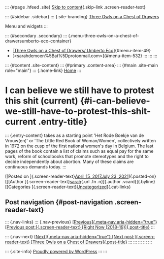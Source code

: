 ::: {#page .hfeed .site}
[Skip to content](#content){.skip-link .screen-reader-text}

::: {#sidebar .sidebar}
::: {.site-branding}
[Three Owls on a Chest of
Drawers](http://www.threeowlsonachestofdrawers.net/)

Menu and widgets
:::

::: {#secondary .secondary}
::: {.menu-three-owls-on-a-chest-of-drawersumberto-eco-container}
-   [[Three Owls on a Chest of Drawers/ Umberto
    Eco](http://www.threeowlsonachestofdrawers.net/wp-content/uploads/2015/03/Eco_Umberto_How_to_Travel_with_a_Salmon_1994-p.165-182.pdf)]{#menu-item-49}
-   [<sarahdemoen%5Bat%5Dprotonmail.com>]{#menu-item-532}
:::
:::
:::

::: {#content .site-content}
::: {#primary .content-area}
::: {#main .site-main role="main"}
::: {.home-link}
[Home](http://www.threeowlsonachestofdrawers.net/)
:::

# I can believe we still have to protest this shit (current) {#i-can-believe-we-still-have-to-protest-this-shit-current .entry-title}

::: {.entry-content}
takes as a starting point 'Het Rode Boekje van de Vrouw(en)' or 'The
Little Red Book of Woman/Women', collectively written in 1972 on the
cusp of the first national women's day in Belgium. The last pages of the
book contain a list of claims such as equal pay for the same work,
reform of schoolbooks that promote stereotypes and the right to decide
independently about abortion. Many of these claims are
continuous demands today.
:::

[[Posted on ]{.screen-reader-text}[April 15, 2017July 23,
2021](http://www.threeowlsonachestofdrawers.net/?p=559)]{.posted-on}[[[Author
]{.screen-reader-text}[sarah](http://www.threeowlsonachestofdrawers.net/?author=1){.url
.fn .n}]{.author .vcard}]{.byline}[[Categories
]{.screen-reader-text}[Uncategorized](http://www.threeowlsonachestofdrawers.net/?cat=1)]{.cat-links}

## Post navigation {#post-navigation .screen-reader-text}

::: {.nav-links}
::: {.nav-previous}
[[Previous]{.meta-nav aria-hidden="true"} [Previous
post:]{.screen-reader-text} [Right Now
(2018-19)]{.post-title}](http://www.threeowlsonachestofdrawers.net/?p=415)
:::

::: {.nav-next}
[[Next]{.meta-nav aria-hidden="true"} [Next post:]{.screen-reader-text}
[Three Owls on a Chest of
Drawers]{.post-title}](http://www.threeowlsonachestofdrawers.net/?p=125)
:::
:::
:::
:::
:::

::: {.site-info}
[Proudly powered by WordPress](https://wordpress.org/)
:::
:::
